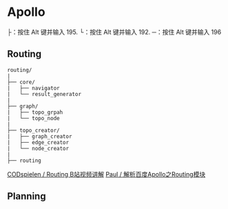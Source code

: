 # Apollo

├：按住 Alt 键并输入 195.
└：按住 Alt 键并输入 192.
─：按住 Alt 键并输入 196

## Routing

```
routing/
|
├── core/
|   ├── navigator
|   └── result_generator
|
├── graph/
|   ├── topo_grpah
|   └── topo_node
|
├── topo_creator/
|   ├── graph_creator
|   ├── edge_creator
|   └── node_creator
|
├── routing
```

[CODspielen / Routing B站视频讲解](https://www.bilibili.com/video/BV11j411B7T4/)
[Paul / 解析百度Apollo之Routing模块](https://paul.pub/apollo-routing/)

## Planning

